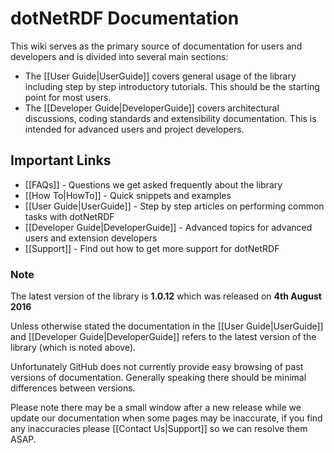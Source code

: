 # dotNetRDF Documentation

This wiki serves as the primary source of documentation for users and developers and is divided into several main sections:

* The [[User Guide|UserGuide]] covers general usage of the library including step by step introductory tutorials.  This should be the starting point for most users.
* The [[Developer Guide|DeveloperGuide]] covers architectural discussions, coding standards and extensibility documentation.  This is intended for advanced users and project developers.

## Important Links

* [[FAQs]] - Questions we get asked frequently about the library
* [[How To|HowTo]] - Quick snippets and examples
* [[User Guide|UserGuide]] - Step by step articles on performing common tasks with dotNetRDF
* [[Developer Guide|DeveloperGuide]] - Advanced topics for advanced users and extension developers
* [[Support]] - Find out how to get more support for dotNetRDF

### Note

The latest version of the library is **1.0.12** which was released on **4th August 2016**

Unless otherwise stated the documentation in the [[User Guide|UserGuide]] and [[Developer Guide|DeveloperGuide]] refers to the latest version of the library (which is noted above).  

Unfortunately GitHub does not currently provide easy browsing of past versions of documentation.  Generally speaking there should be minimal differences between versions.

Please note there may be a small window after a new release while we update our documentation when some pages may be inaccurate, if you find any inaccuracies please [[Contact Us|Support]] so we can resolve them ASAP.
